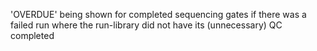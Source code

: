 'OVERDUE' being shown for completed sequencing gates if there was a failed run where the run-library
did not have its (unnecessary) QC completed
